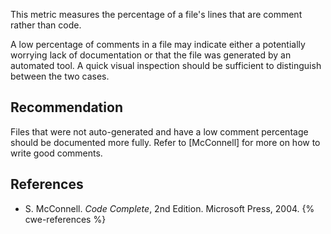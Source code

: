 This metric measures the percentage of a file's lines that are comment rather than code.

A low percentage of comments in a file may indicate either a potentially worrying lack of documentation or that the file was generated by an automated tool. A quick visual inspection should be sufficient to distinguish between the two cases.


## Recommendation
Files that were not auto-generated and have a low comment percentage should be documented more fully. Refer to \[McConnell\] for more on how to write good comments.


## References
* S. McConnell. *Code Complete*, 2nd Edition. Microsoft Press, 2004.
{% cwe-references %}
